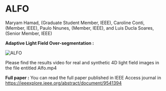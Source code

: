 # ALFO
Maryam Hamad, (Graduate Student Member, IEEE), Caroline Conti, (Member, IEEE), Paulo Nnunes, (Member, IEEE), and Luis Ducla Soares, (Senior Member, IEEE)

**Adaptive Light Field Over-segmentation :**

![ALFO](https://user-images.githubusercontent.com/38579988/136948991-c4b2fe75-01cf-44d2-8314-b789f9caaeec.PNG)


Please find the results video for real and synthetic 4D light field images in the file entitled Alfo.mp4 

**Full paper :**
You can read the full paper published in IEEE Access journal in https://ieeexplore.ieee.org/abstract/document/9541394
